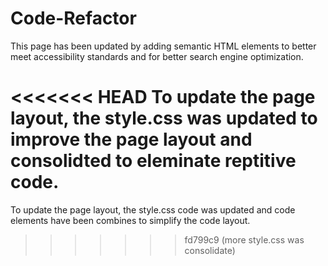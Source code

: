 # Code-Refactor 
This page has been updated by adding semantic HTML elements to better meet accessibility standards and for better search engine optimization. 

<<<<<<< HEAD
To update the page layout, the style.css was updated to improve the page layout and consolidted to eleminate reptitive code.
=======
To update the page layout, the style.css code was updated and code elements have been combines to simplify the code layout. 
>>>>>>> fd799c9 (more style.css was consolidate)
